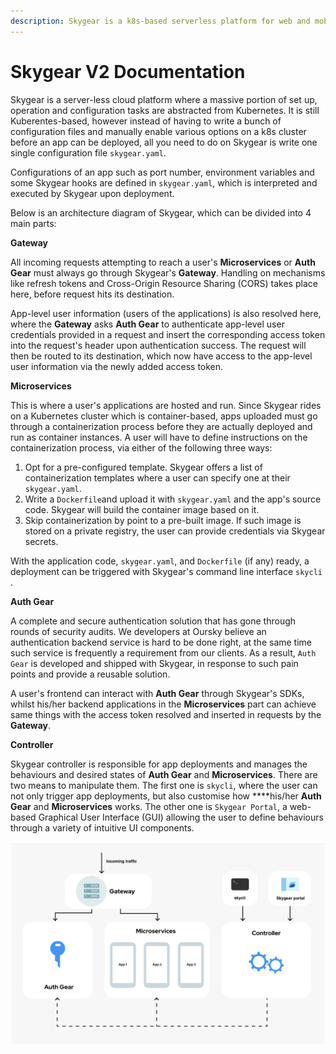 ```yaml
---
description: Skygear is a k8s-based serverless platform for web and mobile apps.
---
```


# Skygear V2 Documentation

Skygear is a server-less cloud platform where a massive portion of set up, operation and configuration tasks are abstracted from Kubernetes. It is still Kuberentes-based, however instead of having to write a bunch of configuration files and manually enable various options on a k8s cluster before an app can be deployed, all you need to do on Skygear is write  one single configuration file `skygear.yaml`.

Configurations of an app such as port number, environment variables and some Skygear hooks are defined in `skygear.yaml`, which is interpreted and executed by Skygear upon deployment.

Below is an architecture diagram of Skygear, which can be divided into 4 main parts:

**Gateway**

All incoming requests attempting to reach a user's **Microservices** or **Auth Gear** must always go through Skygear's **Gateway**. Handling on mechanisms like refresh tokens and Cross-Origin Resource Sharing \(CORS\) takes place here, before request hits its destination. 

App-level user information \(users of the applications\) is also resolved here, where the **Gateway** asks **Auth Gear** to authenticate app-level user credentials provided in a request and insert the corresponding access token into the request's header upon authentication success. The  request will then be routed to its destination, which now have access to the app-level user information via the newly added access token.

**Microservices** 

This is where a user's applications are hosted and run. Since Skygear rides on a Kubernetes cluster which is container-based, apps uploaded must go through a containerization process before they are actually deployed and run as container instances. A user will have to define instructions on the containerization process, via either of the following three ways:

1. Opt for a pre-configured template. Skygear offers a list of containerization templates where a user can specify one at their `skygear.yaml`.
2. Write a `Dockerfile`and upload it with `skygear.yaml` and the app's source code. Skygear will build the container image based on it.
3. Skip containerization by point to a pre-built image. If such image is stored on a private registry, the user can provide credentials via Skygear secrets.

With the application code, `skygear.yaml`, and `Dockerfile` \(if any\) ready, a deployment can be triggered with Skygear's command line interface `skycli` .

**Auth Gear**

A complete and secure authentication solution that has gone through rounds of security audits. We developers at Oursky believe an authentication backend service is hard to be done right, at the same time such service is frequently a requirement from our clients. As a result, `Auth Gear` is developed and shipped with Skygear, in response to such pain points and provide a reusable solution.

A user's frontend can interact with **Auth Gear** through Skygear's SDKs, whilst his/her backend applications  in the **Microservices** part can achieve same things with the access token resolved and inserted in requests by the **Gateway**.

**Controller**

Skygear controller is responsible for app deployments and manages the behaviours and desired states of **Auth Gear** and **Microservices**. There are two means to manipulate them. The first one is `skycli`, where the user can not only trigger app deployments, but also customise how ****his/her **Auth Gear** and **Microservices** works. The other one is `Skygear Portal`, a web-based Graphical User Interface \(GUI\) allowing the user to define behaviours through a variety of intuitive UI components. 

![](.gitbook/assets/screenshot-2019-12-02-at-5.09.46-pm.png)

